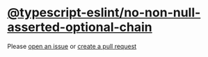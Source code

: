 [@typescript-eslint/no-non-null-asserted-optional-chain](https://typescript-eslint.io/rules/no-non-null-asserted-optional-chain)
================================================================================================================================
Please [open an issue](https://github.com/professional-js/eslint-config/issues/new)
or [create a pull request](https://github.com/professional-js/eslint-config/edit/main/src/rules-configurations/@typescript-eslint/no-non-null-asserted-optional-chain.md)
